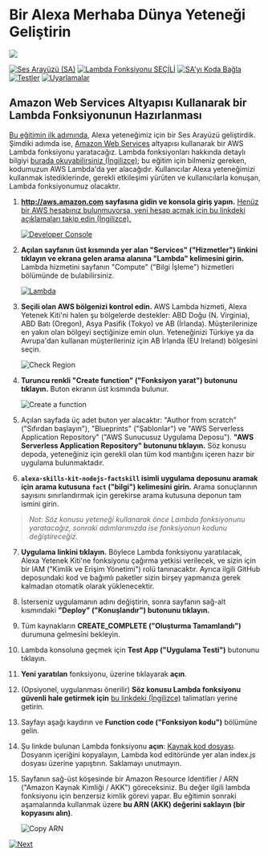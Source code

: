 # Bir Alexa Merhaba Dünya Yeteneği Geliştirin
<img src="https://m.media-amazon.com/images/G/01/mobile-apps/dex/alexa/alexa-skills-kit/tutorials/quiz-game/header._TTH_.png" />

[![Ses Arayüzü (SA)](https://user-images.githubusercontent.com/6242253/49790785-1f51f800-fd40-11e8-9f61-5adad636aa37.png)](./1-voice-user-interface.md)
[![Lambda Fonksiyonu SEÇİLİ](https://user-images.githubusercontent.com/6242253/49790810-2bd65080-fd40-11e8-8963-dc937183a352.png)](./2-lambda-function.md)
[![SA'yı Koda Bağla](https://user-images.githubusercontent.com/6242253/49790840-3abd0300-fd40-11e8-9414-849bb162e09e.png)](./3-connect-vui-to-code.md)
[![Testler](https://user-images.githubusercontent.com/6242253/49797809-a065bb00-fd51-11e8-8ebc-c1d210e888f6.png)](./4-testing.md)
[![Uyarlamalar](https://user-images.githubusercontent.com/6242253/49790859-43add480-fd40-11e8-87e5-2daea3d4f005.png)](./5-next-steps.md)

## Amazon Web Services Altyapısı Kullanarak bir Lambda Fonksiyonunun Hazırlanması

 [Bu eğitimin ilk adımında](./1-voice-user-interface.md), Alexa yeteneğimiz için bir Ses Arayüzü geliştirdik.  Şimdiki adımda ise, [Amazon Web Services](http://aws.amazon.com) altyapısı kullanarak bir AWS Lambda fonksiyonu yaratacağız. Lambda fonksiyonları hakkında detaylı bilgiyi [burada okuyabilirsiniz (İngilizce)](http://aws.amazon.com/lambda); bu eğitim için bilmeniz gereken, kodumuzun AWS Lambda'da yer alacağıdır. Kullanıcılar Alexa yeteneğimizi kullanmak istediklerinde, gerekli etkileşimi yürüten ve kullanıcılarla konuşan, Lambda fonksiyonumuz olacaktır.

 1.  **http://aws.amazon.com sayfasına gidin ve konsola giriş yapın.** [Henüz bir AWS hesabınız bulunmuyorsa, yeni hesap açmak için bu linkdeki açıklamaları takip edin (İngilizce).](https://github.com/alexa/alexa-cookbook/tree/master/aws/set-up-aws.md)
 
     [![Developer Console](https://user-images.githubusercontent.com/6242253/49803604-54227700-fd61-11e8-9b8b-16a097d0c9c8.png)](https://console.aws.amazon.com/console/home)
    

2.  **Açılan sayfanın üst kısmında yer alan "Services" ("Hizmetler") linkini tıklayın ve ekrana gelen arama alanına "Lambda" kelimesini girin.**  Lambda hizmetini sayfanın "Compute" ("Bilgi İşleme") hizmetleri bölümünde de bulabilirsiniz.

    [![Lambda](https://user-images.githubusercontent.com/6242253/49803614-584e9480-fd61-11e8-94ca-87fa50673d73.png)](https://console.aws.amazon.com/lambda/home)

3.  **Seçili olan AWS bölgenizi kontrol edin.** AWS Lambda hizmeti, Alexa Yetenek Kiti'ni halen şu bölgelerde destekler: ABD Doğu (N. Virginia), ABD Batı (Oregon), Asya Pasifik (Tokyo) ve AB (İrlanda).  Müşterilerinize en yakın olan bölgeyi seçtiğinize emin olun. Yeteneğinizi Türkiye ya da Avrupa'dan kullanan müşterileriniz için AB İrlanda (EU Ireland) bölgesini seçin.

    ![Check Region](https://user-images.githubusercontent.com/6242253/49803618-5d134880-fd61-11e8-9cf9-67a6cef724a2.png)

4.  **Turuncu renkli "Create function" ("Fonksiyon yarat") butonunu tıklayın.** Buton ekranın üst kısmında bulunur.

    ![Create a function](https://user-images.githubusercontent.com/6242253/49803627-60a6cf80-fd61-11e8-8822-3cfb7cf9eae1.png)

5.  Açılan sayfada üç adet buton yer alacaktır: "Author from scratch" ("Sıfırdan başlayın"), "Blueprints" ("Şablonlar") ve "AWS Serverless Application Repository" ("AWS Sunucusuz Uygulama Deposu"). **"AWS Serverless Application Repository" butonunu tıklayın.**  Söz konusu depoda, yeteneğiniz için gerekli olan tüm kod mantığını içeren hazır bir uygulama bulunmaktadır.

6. **`alexa-skills-kit-nodejs-factskill` isimli uygulama deposunu aramak için arama kutusuna `fact` ("bilgi") kelimesini girin.** Arama sonuçlarının sayısını sınırlandırmak için gerekirse arama kutusuna deponun tam ismini girin.

> _Not: Söz konusu yeteneği kullanarak önce Lambda fonksiyonunu yaratacağız, sonraki adımlarımızda ise fonksiyonun kodunu değiştireceğiz._

7. **Uygulama linkini tıklayın.** Böylece Lambda fonksiyonu yaratılacak, Alexa Yetenek Kiti'ne fonksiyonu çağırma yetkisi verilecek, ve sizin için bir IAM ("Kimlik ve Erişim Yönetimi") rolü tanınacaktır.  Ayrıca ilgili GitHub deposundaki kod ve bağımlı paketler sizin birşey yapmanıza gerek kalmadan otomatik olarak yüklenecektir.

8. İsterseniz uygulamanın adını değiştirin, sonra sayfanın sağ-alt kısmındaki **"Deploy" ("Konuşlandır") butonunu tıklayın.**

9. Tüm kaynakların **CREATE_COMPLETE ("Oluşturma Tamamlandı")** durumuna gelmesini bekleyin.

10. Lambda konsoluna geçmek için **Test App ("Uygulama Testi")** butonunu tıklayın.

11. **Yeni yaratılan** fonksiyonu, üzerine tıklayarak **açın**.

12. (Opsiyonel, uygulanması önerilir) **Söz konusu Lambda fonksiyonu güvenli hale getirmek için** [bu linkdeki (İngilizce)](https://github.com/alexa/alexa-cookbook/blob/master/aws/secure-lambda-function.md) talimatları yerine getirin.

13. Sayfayı aşağı kaydırın ve **Function code ("Fonksiyon kodu")** bölümüne gelin.

11. Şu linkde bulunan Lambda fonksiyonu **açın**: [Kaynak kod dosyası](../lambda/custom/index.js). Dosyanın içeriğini kopyalayın, Lambda kod editöründe yer alan index.js dosyası üzerine yapıştırın.  Saklamayı unutmayın.

13. Sayfanın sağ-üst köşesinde bir Amazon Resource Identifier / ARN ("Amazon Kaynak Kimliği / AKK") göreceksiniz. Bu değer ilgili lambda fonksiyonu için benzersiz kimlik görevi yapar.  Bu eğitimin sonraki aşamalarında kullanmak üzere **bu ARN (AKK) değerini saklayın (bir kopyasını alın)**.

    ![Copy ARN](https://m.media-amazon.com/images/G/01/mobile-apps/dex/alexa/alexa-skills-kit/tutorials/quiz-game/2-12-copy-ARN._TTH_.png)

[![Next](https://user-images.githubusercontent.com/6242253/49804343-60a7cf00-fd63-11e8-88bf-ee3a538967ac.png)](./3-connect-vui-to-code.md)
